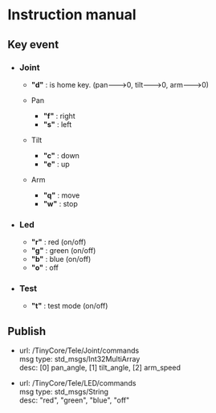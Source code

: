 # Instruction manual

## __Key event__

* ### Joint 
    * __"d"__ : is home key. (pan--->0, tilt--->0, arm--->0)
    * Pan   
        * __"f"__ : right    
        * __"s"__ : left

    * Tilt  
        * __"c"__ : down
        * __"e"__ : up

    * Arm   
        * __"q"__ : move
        * __"w"__ : stop

* ### Led   
    * __"r"__ : red (on/off)    
    * __"g"__ : green (on/off)
    * __"b"__ : blue (on/off)
    * __"o"__ : off

* ### Test   
    * __"t"__ : test mode (on/off)    

## __Publish__
* url: /TinyCore/Tele/Joint/commands   
msg type: std_msgs/Int32MultiArray  
desc: [0] pan_angle, [1] tilt_angle, [2] arm_speed

* url: /TinyCore/Tele/LED/commands  
msg type: std_msgs/String  
desc: "red", "green", "blue", "off"